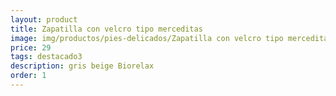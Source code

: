 ```yaml
---
layout: product
title: Zapatilla con velcro tipo merceditas 
image: img/productos/pies-delicados/Zapatilla con velcro tipo merceditas =29=destacado3=gris beige Biorelax.webp
price: 29
tags: destacado3
description: gris beige Biorelax
order: 1
---
```

